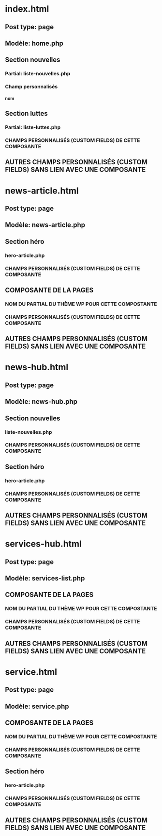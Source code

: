 # index.html
## Post type: page

## Modèle: home.php

## Section nouvelles
### Partial: liste-nouvelles.php

### Champ personnalisés
#### nom


## Section luttes
### Partial: liste-luttes.php

### CHAMPS PERSONNALISÉS (CUSTOM FIELDS) DE CETTE COMPOSANTE

## AUTRES CHAMPS PERSONNALISÉS (CUSTOM FIELDS) SANS LIEN AVEC UNE COMPOSANTE



# news-article.html
## Post type: page

## Modèle: news-article.php

## Section héro
### hero-article.php

### CHAMPS PERSONNALISÉS (CUSTOM FIELDS) DE CETTE COMPOSANTE

## COMPOSANTE DE LA PAGES
### NOM DU PARTIAL DU THÈME WP POUR CETTE COMPOSTANTE

### CHAMPS PERSONNALISÉS (CUSTOM FIELDS) DE CETTE COMPOSANTE

## AUTRES CHAMPS PERSONNALISÉS (CUSTOM FIELDS) SANS LIEN AVEC UNE COMPOSANTE



# news-hub.html
## Post type: page

## Modèle: news-hub.php

## Section nouvelles
### liste-nouvelles.php

### CHAMPS PERSONNALISÉS (CUSTOM FIELDS) DE CETTE COMPOSANTE

## Section héro
### hero-article.php

### CHAMPS PERSONNALISÉS (CUSTOM FIELDS) DE CETTE COMPOSANTE

## AUTRES CHAMPS PERSONNALISÉS (CUSTOM FIELDS) SANS LIEN AVEC UNE COMPOSANTE



# services-hub.html
## Post type: page

## Modèle: services-list.php

## COMPOSANTE DE LA PAGES
### NOM DU PARTIAL DU THÈME WP POUR CETTE COMPOSTANTE

### CHAMPS PERSONNALISÉS (CUSTOM FIELDS) DE CETTE COMPOSANTE

## AUTRES CHAMPS PERSONNALISÉS (CUSTOM FIELDS) SANS LIEN AVEC UNE COMPOSANTE



# service.html
## Post type: page

## Modèle: service.php

## COMPOSANTE DE LA PAGES
### NOM DU PARTIAL DU THÈME WP POUR CETTE COMPOSTANTE

### CHAMPS PERSONNALISÉS (CUSTOM FIELDS) DE CETTE COMPOSANTE

## Section héro
### hero-article.php

### CHAMPS PERSONNALISÉS (CUSTOM FIELDS) DE CETTE COMPOSANTE

## AUTRES CHAMPS PERSONNALISÉS (CUSTOM FIELDS) SANS LIEN AVEC UNE COMPOSANTE